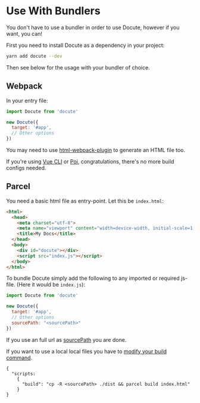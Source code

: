 # Use With Bundlers

You don't have to use a bundler in order to use Docute, however if you want, you can!

First you need to install Docute as a dependency in your project:

```bash
yarn add docute --dev
```

Then see below for the usage with your bundler of choice.

## Webpack

In your entry file:

```js
import Docute from 'docute'

new Docute({
  target: '#app',
  // Other options
})
```

You may need to use [html-webpack-plugin](https://github.com/jantimon/html-webpack-plugin) to generate an HTML file too.

If you're using [Vue CLI](https://cli.vuejs.org) or [Poi](https://poi.js.org), congratulations, there's no more build configs needed.

## Parcel
You need a basic html file as entry-point. Let this be `index.html`:

```html
<html>
  <head>
    <meta charset="utf-8">
    <meta name="viewport" content="width=device-width, initial-scale=1, shrink-to-fit=no">
    <title>My Docs</title>
  </head>
  <body>
    <div id="docute"></div>
    <script src="index.js"></script>
  </body>
</html>
```

To bundle Docute simply add the following to any imported or required js-file. (Here it would be `index.js`):

```js
import Docute from 'docute'

new Docute({
  target: '#app',
  // Other options
  sourcePath: "<sourcePath>"
})
```

If you use an full url as [sourcePath](https://docute.org/options#sourcepath) you are done.

If you want to use a local local files you have to [modify your build command](https://github.com/parcel-bundler/parcel/issues/1411#issuecomment-415483965).

```json5
{
  "scripts: 
    {
      "build": "cp -R <sourcePath> ./dist && parcel build index.html"
    }
}
```
